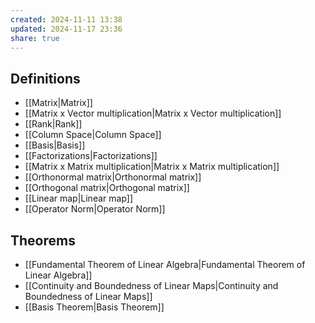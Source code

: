 ```yaml
---
created: 2024-11-11 13:38
updated: 2024-11-17 23:36
share: true
---
```


## Definitions 
- [[Matrix|Matrix]]
- [[Matrix x Vector multiplication|Matrix x Vector multiplication]]
- [[Rank|Rank]]
- [[Column Space|Column Space]]
- [[Basis|Basis]]
- [[Factorizations|Factorizations]]
- [[Matrix x Matrix multiplication|Matrix x Matrix multiplication]]
- [[Orthonormal matrix|Orthonormal matrix]]
- [[Orthogonal matrix|Orthogonal matrix]]
- [[Linear map|Linear map]]
- [[Operator Norm|Operator Norm]]


## Theorems 
- [[Fundamental Theorem of Linear Algebra|Fundamental Theorem of Linear Algebra]]
- [[Continuity and Boundedness of Linear Maps|Continuity and Boundedness of Linear Maps]]
- [[Basis Theorem|Basis Theorem]]
